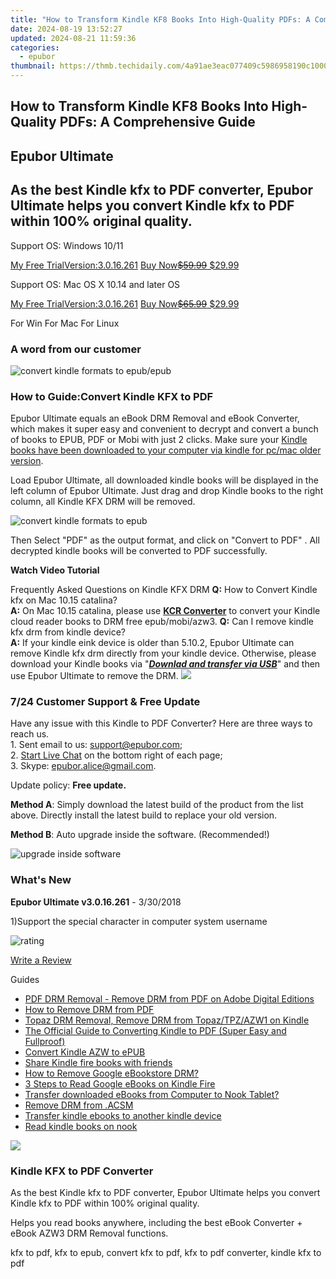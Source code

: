 ```yaml
---
title: "How to Transform Kindle KF8 Books Into High-Quality PDFs: A Comprehensive Guide"
date: 2024-08-19 13:52:27
updated: 2024-08-21 11:59:36
categories:
  - epubor
thumbnail: https://thmb.techidaily.com/4a91ae3eac077409c5986958190c10004fbc3c08316a24c33029f0a844ae5b88.jpg
---
```


## How to Transform Kindle KF8 Books Into High-Quality PDFs: A Comprehensive Guide

## Epubor Ultimate

## As the best Kindle kfx to PDF converter, Epubor Ultimate helps you convert Kindle kfx to PDF within 100% original quality.

Support OS: Windows 10/11

[My Free TrialVersion:3.0.16.261](https://tools.techidaily.com/epubor/ultimate/) [Buy Now~~$59.99~~ $29.99](https://tools.techidaily.com/epubor/ultimate/)

Support OS: Mac OS X 10.14 and later OS

[My Free TrialVersion:3.0.16.261](https://tools.techidaily.com/epubor/ultimate/) [Buy Now~~$65.99~~ $29.99](https://tools.techidaily.com/epubor/ultimate/)

For Win For Mac For Linux 



### A word from our customer

![convert kindle formats to epub/epub](https://www.epubor.com/images/uppic/epubor-ultimate-review-3.png)



### How to Guide:Convert Kindle KFX to PDF

 Epubor Ultimate equals an eBook DRM Removal and eBook Converter, which makes it super easy and convenient to decrypt and convert a bunch of books to EPUB, PDF or Mobi with just 2 clicks. Make sure your [Kindle books have been downloaded to your computer via kindle for pc/mac older version](https://tools.techidaily.com/epubor/products/).

 Load Epubor Ultimate, all downloaded kindle books will be displayed in the left column of Epubor Ultimate. Just drag and drop Kindle books to the right column, all Kindle KFX DRM will be removed.

![convert kindle formats to epub](https://www.epubor.com/images/uppic/remove-kindle-drm-windows.png)

Then Select "PDF" as the output format, and click on "Convert to PDF" . All decrypted kindle books will be converted to PDF successfully.

**Watch Video Tutorial**



Frequently Asked Questions on Kindle KFX DRM **Q:** How to Convert Kindle kfx on Mac 10.15 catalina?   
**A:** On Mac 10.15 catalina, please use **[KCR Converter](https://tools.techidaily.com/epubor/products/)** to convert your Kindle cloud reader books to DRM free epub/mobi/azw3\. **Q:** Can I remove kindle kfx drm from kindle device?  
**A:** If your kindle eink device is older than 5.10.2, Epubor Ultimate can remove Kindle kfx drm directly from your kindle device. Otherwise, please download your Kindle books via "**_[Downlad and transfer via USB](https://tools.techidaily.com/epubor/products/)_**" and then use Epubor Ultimate to remove the DRM. ![](http://www.epubor.com/images/metadata-edit.png)



### 7/24 Customer Support & Free Update

Have any issue with this Kindle to PDF Converter? Here are three ways to reach us.  
1\. Sent email to us: [support@epubor.com](http://www.epubor.com/adv/mailto:support@epubor.com);  
2\. [Start Live Chat](http://www.epubor.com/adv/javascript:void%280%29 "Online") on the bottom right of each page;  
3\. Skype: epubor.alice@gmail.com.

 Update policy: **Free update.**

**Method A**: Simply download the latest build of the product from the list above. Directly install the latest build to replace your old version.

**Method B**: Auto upgrade inside the software. (Recommended!)

![upgrade inside software](https://www.epubor.com/images/uppic/check-update.png)



### What's New

**Epubor Ultimate v3.0.16.261** \- 3/30/2018

1)Support the special character in computer system username

![rating](http://www.epubor.com/images/star.png)

[Write a Review](https://tools.techidaily.com/epubor/ultimate/)

Guides 

* [PDF DRM Removal - Remove DRM from PDF on Adobe Digital Editions](https://tools.techidaily.com/epubor/products/)
* [How to Remove DRM from PDF](https://tools.techidaily.com/epubor/products/)
* [Topaz DRM Removal, Remove DRM from Topaz/TPZ/AZW1 on Kindle](https://tools.techidaily.com/epubor/products/)
* [The Official Guide to Converting Kindle to PDF (Super Easy and Fullproof)](http://www.epubor.com/convert-kindle-to-pdf.html)
* [Convert Kindle AZW to ePUB](https://tools.techidaily.com/epubor/products/)
* [Share Kindle fire books with friends](https://tools.techidaily.com/epubor/products/)
* [How to Remove Google eBookstore DRM?](https://tools.techidaily.com/epubor/products/)
* [3 Steps to Read Google eBooks on Kindle Fire](https://tools.techidaily.com/epubor/products/)
* [Transfer downloaded eBooks from Computer to Nook Tablet?](https://tools.techidaily.com/epubor/transfer/)
* [Remove DRM from .ACSM](https://tools.techidaily.com/epubor/products/)
* [Transfer kindle ebooks to another kindle device](https://tools.techidaily.com/epubor/products/)
* [Read kindle books on nook](https://tools.techidaily.com/epubor/products/)

![](http://www.epubor.com/images/product-guide2.jpg) 



### Kindle KFX to PDF Converter

As the best Kindle kfx to PDF converter, Epubor Ultimate helps you convert Kindle kfx to PDF within 100% original quality.

Helps you read books anywhere, including the best eBook Converter + eBook AZW3 DRM Removal functions.

kfx to pdf, kfx to epub, convert kfx to pdf, kfx to pdf converter, kindle kfx to pdf

<ins class="adsbygoogle"
     style="display:block"
     data-ad-format="autorelaxed"
     data-ad-client="ca-pub-7571918770474297"
     data-ad-slot="1223367746"></ins>



<ins class="adsbygoogle"
     style="display:block"
     data-ad-client="ca-pub-7571918770474297"
     data-ad-slot="8358498916"
     data-ad-format="auto"
     data-full-width-responsive="true"></ins>
